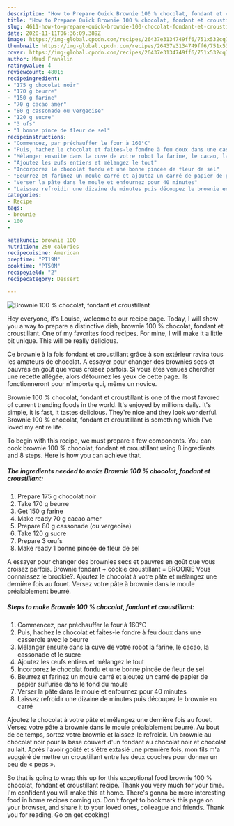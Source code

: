 ```yaml
---
description: "How to Prepare Quick Brownie 100 % chocolat, fondant et croustillant"
title: "How to Prepare Quick Brownie 100 % chocolat, fondant et croustillant"
slug: 4611-how-to-prepare-quick-brownie-100-chocolat-fondant-et-croustillant
date: 2020-11-11T06:36:09.389Z
image: https://img-global.cpcdn.com/recipes/26437e3134749ff6/751x532cq70/brownie-100-chocolat-fondant-et-croustillant-photo-principale-de-la-recette.jpg
thumbnail: https://img-global.cpcdn.com/recipes/26437e3134749ff6/751x532cq70/brownie-100-chocolat-fondant-et-croustillant-photo-principale-de-la-recette.jpg
cover: https://img-global.cpcdn.com/recipes/26437e3134749ff6/751x532cq70/brownie-100-chocolat-fondant-et-croustillant-photo-principale-de-la-recette.jpg
author: Maud Franklin
ratingvalue: 4
reviewcount: 48016
recipeingredient:
- "175 g chocolat noir"
- "170 g beurre"
- "150 g farine"
- "70 g cacao amer"
- "80 g cassonade ou vergeoise"
- "120 g sucre"
- "3 ufs"
- "1 bonne pince de fleur de sel"
recipeinstructions:
- "Commencez, par préchauffer le four à 160°C"
- "Puis, hachez le chocolat et faites-le fondre à feu doux dans une casserole avec le beurre"
- "Mélanger ensuite dans la cuve de votre robot la farine, le cacao, la cassonade et le sucre"
- "Ajoutez les œufs entiers et mélangez le tout"
- "Incorporez le chocolat fondu et une bonne pincée de fleur de sel"
- "Beurrez et farinez un moule carré et ajoutez un carré de papier de papier sulfurisé dans le fond du moule"
- "Verser la pâte dans le moule et enfournez pour 40 minutes"
- "Laissez refroidir une dizaine de minutes puis découpez le brownie en carré"
categories:
- Recipe
tags:
- brownie
- 100
- 

katakunci: brownie 100  
nutrition: 250 calories
recipecuisine: American
preptime: "PT19M"
cooktime: "PT50M"
recipeyield: "2"
recipecategory: Dessert

---
```



![Brownie 100 % chocolat, fondant et croustillant](https://img-global.cpcdn.com/recipes/26437e3134749ff6/751x532cq70/brownie-100-chocolat-fondant-et-croustillant-photo-principale-de-la-recette.jpg)

Hey everyone, it's Louise, welcome to our recipe page. Today, I will show you a way to prepare a distinctive dish, brownie 100 % chocolat, fondant et croustillant. One of my favorites food recipes. For mine, I will make it a little bit unique. This will be really delicious.

Ce brownie à la fois fondant et croustillant grâce à son extérieur ravira tous les amateurs de chocolat. A essayer pour changer des brownies secs et pauvres en goût que vous croisez parfois. Si vous êtes venues chercher une recette allégée, alors détournez les yeux de cette page. Ils fonctionneront pour n&#39;importe qui, même un novice.

Brownie 100 % chocolat, fondant et croustillant is one of the most favored of current trending foods in the world. It's enjoyed by millions daily. It's simple, it is fast, it tastes delicious. They're nice and they look wonderful. Brownie 100 % chocolat, fondant et croustillant is something which I've loved my entire life.


To begin with this recipe, we must prepare a few components. You can cook brownie 100 % chocolat, fondant et croustillant using 8 ingredients and 8 steps. Here is how you can achieve that.

<!--inarticleads1-->

##### The ingredients needed to make Brownie 100 % chocolat, fondant et croustillant:

1. Prepare 175 g chocolat noir
1. Take 170 g beurre
1. Get 150 g farine
1. Make ready 70 g cacao amer
1. Prepare 80 g cassonade (ou vergeoise)
1. Take 120 g sucre
1. Prepare 3 œufs
1. Make ready 1 bonne pincée de fleur de sel


A essayer pour changer des brownies secs et pauvres en goût que vous croisez parfois. Brownie fondant + cookie croustillant = BROOKIE Vous connaissez le brookie?. Ajoutez le chocolat à votre pâte et mélangez une dernière fois au fouet. Versez votre pâte à brownie dans le moule préalablement beurré. 

<!--inarticleads2-->

##### Steps to make Brownie 100 % chocolat, fondant et croustillant:

1. Commencez, par préchauffer le four à 160°C
1. Puis, hachez le chocolat et faites-le fondre à feu doux dans une casserole avec le beurre
1. Mélanger ensuite dans la cuve de votre robot la farine, le cacao, la cassonade et le sucre
1. Ajoutez les œufs entiers et mélangez le tout
1. Incorporez le chocolat fondu et une bonne pincée de fleur de sel
1. Beurrez et farinez un moule carré et ajoutez un carré de papier de papier sulfurisé dans le fond du moule
1. Verser la pâte dans le moule et enfournez pour 40 minutes
1. Laissez refroidir une dizaine de minutes puis découpez le brownie en carré


Ajoutez le chocolat à votre pâte et mélangez une dernière fois au fouet. Versez votre pâte à brownie dans le moule préalablement beurré. Au bout de ce temps, sortez votre brownie et laissez-le refroidir. Un brownie au chocolat noir pour la base couvert d&#39;un fondant au chocolat noir et chocolat au lait. Après l&#39;avoir goûté et s&#39;être extasié une première fois, mon fils m&#39;a suggéré de mettre un croustillant entre les deux couches pour donner un peu de « peps ». 

So that is going to wrap this up for this exceptional food brownie 100 % chocolat, fondant et croustillant recipe. Thank you very much for your time. I'm confident you will make this at home. There's gonna be more interesting food in home recipes coming up. Don't forget to bookmark this page on your browser, and share it to your loved ones, colleague and friends. Thank you for reading. Go on get cooking!
